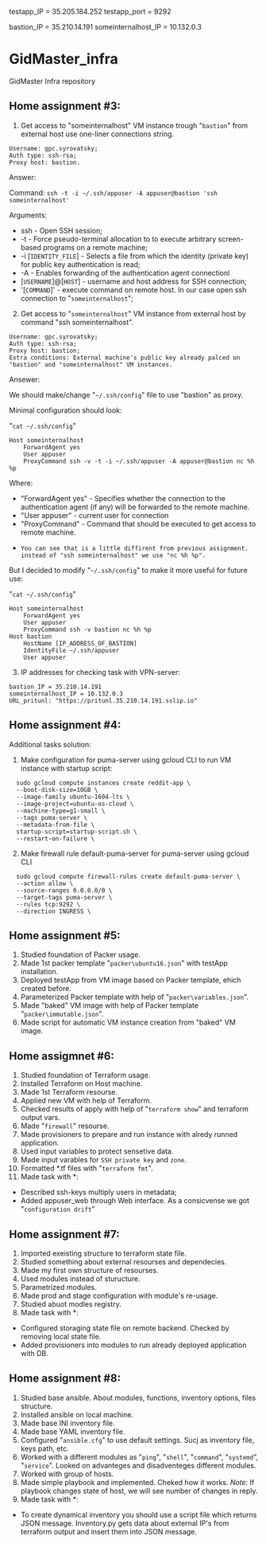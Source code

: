 testapp_IP = 35.205.184.252
testapp_port = 9292

bastion_IP = 35.210.14.191
someinternalhost_IP = 10.132.0.3


# GidMaster_infra
GidMaster Infra repository

## Home assignment #3:
1. Get access to "someinternalhost" VM instance trough "`bastion`" from external host use one-liner connections string.
```
Username: gpc.syrovatsky;
Auth type: ssh-rsa;
Proxy host: bastion.
```
Answer:

Command: `ssh -t -i ~/.ssh/appuser -A appuser@bastion 'ssh someinternalhost'`  

Arguments:
* ssh - Open SSH session;
* -t - Force pseudo-terminal allocation to to execute arbitrary screen-based programs on	a remote machine;
* -i [`IDENTITY_FILE`] - Selects a file from which the identity (private key) for public key authentication	is read;
* -A - Enables forwarding	of the authentication agent connectionl
* [`USERNAME`]@[`HOST`] - username and host address for SSH connection;
* '[`COMMAND`]' - execute command on remote host. In our case open ssh connection to "`someinternalhost`";

2. Get access to "`someinternalhost`" VM instance from external host by command "ssh someinternalhost".
```
Username: gpc.syrovatsky;
Auth type: ssh-rsa;
Proxy host: bastion;
Extra conditions: External machine's public key already palced on "bastion" and "someinternalhost" VM instances.
```
Ansewer:

We should make/change "`~/.ssh/config`" file to use "bastion" as proxy.

Minimal configuration should look:

"`cat ~/.ssh/config`"
```
Host someinternalhost
    ForwardAgent yes
    User appuser
    ProxyCommand ssh -v -t -i ~/.ssh/appuser -A appuser@bastion nc %h %p
```
Where:
* "ForwardAgent yes" - Specifies whether the connection to the authentication agent (if any) will be forwarded to the remote machine.
* "User appuser" - current user for connection
* "ProxyCommand" - Command that should be executed to get access to remote machine.
*     You can see that is a little diffirent from previous assignment. instead of "ssh someinternalhost" we use "nc %h %p".

But I decided to modify "`~/.ssh/config`" to make it more useful for future use:

"`cat ~/.ssh/config`"
```
Host someinternalhost
    ForwardAgent yes
    User appuser
    ProxyCommand ssh -v bastion nc %h %p
Host bastion
    HostName [IP_ADDRESS_OF_BASTION]
    IdentityFile ~/.ssh/appuser
    User appuser
```

3. IP addresses for checking task with VPN-server:
```
bastion_IP = 35.210.14.191
someinternalhost_IP = 10.132.0.3    
URL_pritunl: "https://pritunl.35.210.14.191.sslip.io"
```

## Home assignment #4:

Additional tasks solution:

1. Make configuration for puma-server using gcloud CLI to run VM instance with startup script:
```
  sudo gcloud compute instances create reddit-app \
  --boot-disk-size=10GB \
  --image-family ubuntu-1604-lts \
  --image-project=ubuntu-os-cloud \
  --machine-type=g1-small \
  --tags puma-server \
  --metadata-from-file \
  startup-script=startup-script.sh \
  --restart-on-failure \
```  

2.  Make firewall rule default-puma-server for puma-server using gcloud CLI
```
  sudo gcloud compute firewall-rules create default-puma-server \
  --action allow \
  --source-ranges 0.0.0.0/0 \
  --target-tags puma-server \
  --rules tcp:9292 \
  --direction INGRESS \
```
## Home assignment #5:

1. Studied foundation of Packer usage.
2. Made 1st packer template "`packer\ubuntu16.json`" with testApp installation.
3. Deployed testApp from VM image based on Packer template, ehich created before.
4. Parameterized Packer template with help of "`packer\variables.json`".
5. Made "baked" VM image with help of Packer template "`packer\immutable.json`".
6. Made script for automatic VM instance creation from "baked" VM image.

## Home assigmnet #6:

1. Studied foundation of Terraform usage.
2. Installed Terraform on Host machine.
3. Made 1st Terraform resourse.
4. Applied new VM with help of Terraform.
5. Checked results of apply with help of "`terraform show`" and terraform output vars.
6. Made "`firewall`" resourse.
7. Made provisioners to prepare and run instance with alredy runned application.
8. Used input variables to protect sensetive data.
9. Made input varables for `SSH private key` and `zone`.
10. Formatted *.tf files with "`terraform fmt`".
11. Made task with *:
* Described ssh-keys multiply users in metadata;
* Added appuser_web through Web interface. As a consicvense we got "`configuration drift`"

## Home assignment #7:
1. Imported exeisting structure to terraform state file.
2. Studied something about external resourses and dependecies.
3. Made my first own structure of resourses.
4. Used modules instead of sturucture.
5. Parametrized modules.
6. Made prod and stage configuration with module's re-usage.
7. Studied abuot modles registry.
8. Made task with *:
* Configured storaging state file on remote backend. Checked by removing local state file. 
* Added provisioners into modules to run already deployed application with DB.

## Home assignment #8:
1. Studied base ansible. About modules, functions, inventory options, files structure.
2. Installed ansible on local machine.
3. Made base INI inventory file.
4. Made base YAML inventory file.
5. Configured "`ansible.cfg`" to use default settings. Sucj as inventory file, keys path, etc.
6. Worked with a different modules as "`ping`", "`shell`", "`command`", "`systemd`", "`service`". Looked on advanteges and disadventeges different modules.
7. Worked with group of hosts.
8. Made simple playbook and implemented. Cheked how it works. _Note_: If playbook changes state of host, we will see number of changes in reply.
9. Made task with *:
* To create dynamical inventory you should use a script file which returns JSON message. Inventory.py gets data about external IP's from terraform output and insert them into JSON message.
